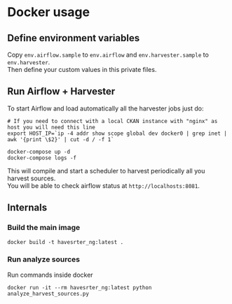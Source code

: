 # Docker usage

## Define environment variables

Copy `env.airflow.sample` to `env.airflow` and `env.harvester.sample` to `env.harvester`.  
Then define your custom values in this private files.  

## Run Airflow + Harvester

To start Airflow and load automatically all the harvester jobs just do:

```
# If you need to connect with a local CKAN instance with "nginx" as host you will need this line
export HOST_IP=`ip -4 addr show scope global dev docker0 | grep inet | awk '{print \$2}' | cut -d / -f 1`

docker-compose up -d
docker-compose logs -f
```
This will compile and start a scheduler to harvest periodically all you harvest sources.  
You will be able to check airflow status at `http://localhosts:8081`.  

## Internals

### Build the main image

```
docker build -t havesrter_ng:latest .
```

### Run analyze sources

Run commands inside docker

```
docker run -it --rm havesrter_ng:latest python analyze_harvest_sources.py
```


